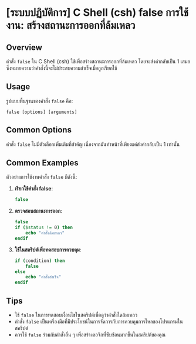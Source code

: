 # [ระบบปฏิบัติการ] C Shell (csh) false การใช้งาน: สร้างสถานะการออกที่ล้มเหลว

## Overview
คำสั่ง `false` ใน C Shell (csh) ใช้เพื่อสร้างสถานะการออกที่ล้มเหลว โดยจะส่งค่ากลับเป็น 1 เสมอ ซึ่งหมายความว่าคำสั่งนี้จะไม่ประสบความสำเร็จเมื่อถูกเรียกใช้

## Usage
รูปแบบพื้นฐานของคำสั่ง `false` คือ:

```
false [options] [arguments]
```

## Common Options
คำสั่ง `false` ไม่มีตัวเลือกเพิ่มเติมที่สำคัญ เนื่องจากมันทำหน้าที่เพียงแค่ส่งค่ากลับเป็น 1 เท่านั้น

## Common Examples
ตัวอย่างการใช้งานคำสั่ง `false` มีดังนี้:

1. **เรียกใช้คำสั่ง false**:
   ```csh
   false
   ```

2. **ตรวจสอบสถานะการออก**:
   ```csh
   false
   if ($status != 0) then
       echo "คำสั่งล้มเหลว"
   endif
   ```

3. **ใช้ในสคริปต์เพื่อทดสอบการควบคุม**:
   ```csh
   if (condition) then
       false
   else
       echo "คำสั่งสำเร็จ"
   endif
   ```

## Tips
- ใช้ `false` ในการทดสอบเงื่อนไขในสคริปต์เพื่อดูว่าคำสั่งใดล้มเหลว
- คำสั่ง `false` เป็นเครื่องมือที่มีประโยชน์ในการจัดการกับการควบคุมการไหลของโปรแกรมในสคริปต์
- ควรใช้ `false` ร่วมกับคำสั่งอื่น ๆ เพื่อสร้างลอจิกที่ซับซ้อนมากขึ้นในสคริปต์ของคุณ
